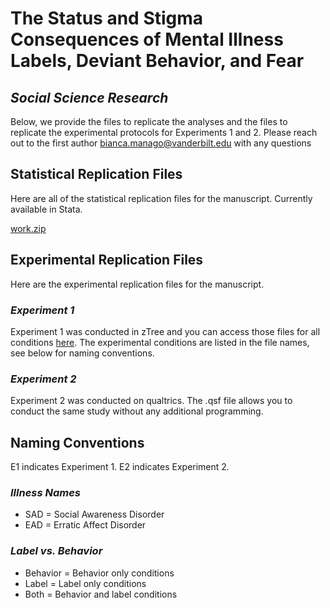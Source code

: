 # The Status and Stigma Consequences of Mental Illness Labels, Deviant Behavior, and Fear
## _Social Science Research_

Below, we provide the files to replicate the analyses and the files to replicate the experimental protocols for Experiments 1 and 2. Please reach out to the first author bianca.manago@vanderbilt.edu with any questions 


## Statistical Replication Files
Here are all of the statistical replication files for the manuscript. Currently available in Stata. 

[work.zip](https://github.com/biancamanago/mtc_SSR_replication/blob/5f63fe006dbf6e94ae9f75e59ac76c5f24f729ae/work.zip)

## Experimental Replication Files
Here are the experimental replication files for the manuscript.

### _Experiment 1_
Experiment 1 was conducted in zTree and you can access those files for all conditions [here](https://github.com/biancamanago/mtc_2022_SSR_replication-files/blob/94b2681d0e2a531bb1d714b11242dc276a7f439c/ztree.zip).
The experimental conditions are listed in the file names, see below for naming conventions. 


### _Experiment 2_
Experiment 2 was conducted on qualtrics. The .qsf file allows you to conduct the same study without any additional programming.

## Naming Conventions
E1 indicates Experiment 1.
E2 indicates Experiment 2.

### _Illness Names_
- SAD = Social Awareness Disorder
- EAD = Erratic Affect Disorder

### _Label vs. Behavior_
- Behavior = Behavior only conditions
- Label = Label only conditions
- Both = Behavior and label conditions

